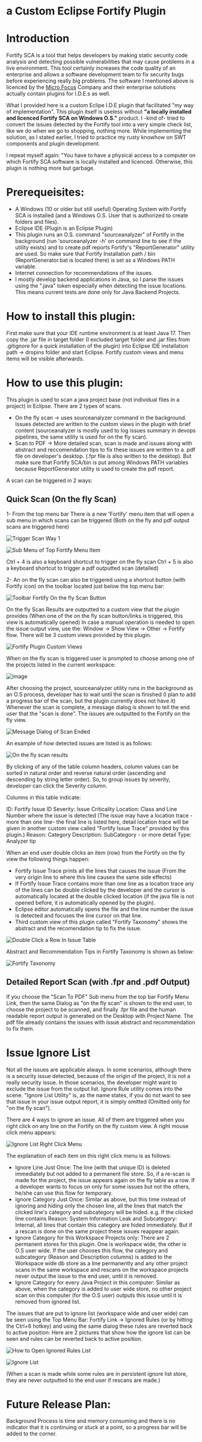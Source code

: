 # a Custom Eclipse Fortify Plugin

# Introduction

Fortify SCA is a tool that helps developers by making static security code analysis and detecting possible vulnerabilities that may cause problems in a live environment. This tool certainly increases the code quality of an enterprise and allows a software development team to fix security bugs before experiencing really big problems. The software I mentioned above is licenced by the [Micro Focus](https://www.microfocus.com/) Company and their enterprise solutions actually contain plugins for I.D.E.s as well. 

What I provided here is a custom Eclipe I.D.E plugin that facilitated "my way of implementation". This plugin itself is useless without **"a locally installed and licenced Fortify SCA on Windows O.S."** product. I -kind of- tried to convert the issues detected by the Fortify tool into a very simple check list, like we do when we go to shopping, nothing more. While implementing the solution, as I stated earlier, I tried to practice my rusty knowhow on SWT components and plugin development.

I repeat myself again: "You have to have a physical access to a computer on which Fortify SCA software is locally installed and licenced. Otherwise, this plugin is nothing more but garbage.

# Prerequeisites:
 * A Windows (10 or older but still useful) Operating System with Fortify SCA is installed (and a Windows O.S. User that is authorized to create folders and files).
 * Eclipse IDE (Plugin is an Eclipse Plugin)
 * This plugin runs an O.S. command "sourceanalyzer" of Fortify in the background (run 'sourceanalyzer -h' on command line to see if the utility exists) and to create pdf reports Fortify's "ReportGenerator" utility are used. So make sure that Fortify Installation path / bin (ReportGenerator.bat is located there) is set as a Windows PATH variable.
 * Internet connection for recommendations of the issues. 
 * I mostly develop backend applications in Java, so I parse the issues using the ".java" token especially when detecting the issue locations. This means current tests are done only for Java Backend Projects.
 
# How to install this plugin:

First make sure that your IDE runtime environment is at least Java 17. 
Then copy the .jar file in target folder (I excluded target folder and .jar files from .gitignore for a quick installation of the plugin) into Eclipse IDE installation path -> dropins folder and start Eclipse. Fortify custom views and menu items will be visible afterwards.

# How to use this plugin:

This plugin is used to scan a java project base (not individual files in a project) in Eclipse. There are 2 types of scans. 

* On the fly scan -> uses sourceanalyzer command in the background. Issues detected are written to the custom views in the plugin with brief content (sourceanalyzer is mostly used to log issues summary in devops pipelines, the same utility is used for on the fly scan).
* Scan to PDF -> More detailed scan, scan is made and issues along with abstract and reccomendation tips to fix these issues are written to a .pdf file on developer's desktop. (.fpr file is also written to the desktop). But make sure that Fortify SCA/bin is put among Windows PATH variables because ReportGenerator utility is used to create the pdf report.

A scan can be triggered in 2 ways:

## Quick Scan (On the fly Scan)

1- From the top menu bar There is a new 'Fortify' menu item that will open a sub menu in which scans can be triggered (Both on the fly and pdf output scans are triggered here)

![Trigger Scan Way 1](https://user-images.githubusercontent.com/16647815/158249539-6a84fcd8-2165-4390-b359-5adbe3885f16.png)

![Sub Menu of Top Fortify Menu Item](https://user-images.githubusercontent.com/16647815/158249834-90817afe-295b-4b8d-9787-e3c5eedf6288.png)

Ctrl + 4 is also a keyboard shortcut to trigger on the fly scan
Ctrl + 5 is also a keyboard shortcut to trigger a pdf outputted scan (detailed)

2- An on the fly scan can also be triggered using a shortcut button (with Fortify icon) on the toolbar located just below the top menu bar:

![Toolbar Fortify On the fly Scan Button](https://user-images.githubusercontent.com/16647815/158250483-91c51de2-9263-4339-88cf-0e54d5657bf9.png)

On the fly Scan Results are outputted to a custom view that the plugin provides (When one of the on the fly scan button/links is triggered, this view is automatically opened) In case a manual operation is needed to open the issue output view, use the: Window -> Show View -> Other -> Fortify flow. There will be 3 custom views provided by this plugin.

![Fortify Plugin Custom Views](https://user-images.githubusercontent.com/16647815/158254803-c1a3f901-c7af-435e-ad47-ab61c5a09ae1.png)

When on the fly scan is triggered user is prompted to choose among one of the projects listed in the current workspace:

![image](https://user-images.githubusercontent.com/16647815/158255769-d77a9a6d-c104-43e5-b07b-0e1cc2d8679c.png)

After choosing the project, sourceanalyzer utility runs in the background as an O.S process, developer has to wait until the scan is finished (I plan to add a progress bar of the scan, but the plugin currently does not have it) Whenever the scan is complete, a message dialog is shown to tell the end user that the "scan is done". The issues are outputted to the Fortify on the fly view.

![Message Dialog of Scan Ended](https://user-images.githubusercontent.com/16647815/158256171-4385db3d-8773-4d2e-ac8a-c849e86f1e0d.png)

An example of how detected issues are listed is as follows:

![On the fly scan results](https://user-images.githubusercontent.com/16647815/158256530-26a8a700-a161-490d-8485-0a1664f26af5.png)

By clicking of any of the table column headers, column values can be sorted in natural order and reverse natural order (ascending and descending by string letter order).
So, to group issues by severity, developer can click the Severity column.

Columns in this table indicate:

ID: Fortify Issue ID
Severity: Issue Criticality
Location: Class and Line Number where the issue is detected (The issue may have a location trace -more than one line- the final line is listed here, detail location trace will
be given in another custom view called "Fortify Issue Trace" provided by this plugin.)
Reason: Category
Description: SubCategory - or more detail
Type: Analyzer tip

When an end user double clicks an item (row) from the Fortify on the fly view the following things happen:
* Fortify Issue Trace prints all the lines that causes the issue (From the very origin line to where this line causes the same side effects)
* If Fortify Issue Trace contains more than one line as a location trace any of the lines can be double clicked by the developer and the cursor is automatically located at the double clicked location (if the java file is not opened before, it is automatically opened by the plugin).
* Eclipse editor automatically opens the file and the line number the issue is detected and focuses the line cursor on that line.
* Third custom view of this plugin called "Fortify Taxonomy" shows the abstract and the recomendation tip to fix the issue.

![Double Click a Row In Issue Table](https://user-images.githubusercontent.com/16647815/158259486-f5c7c829-7927-40fb-8569-52c39f3221c9.png)

Abstract and Recommendation Tips in Fortify Taxonomy is shown as below:

![Fortify Taxonomy](https://user-images.githubusercontent.com/16647815/158259805-5f423b8b-957b-418e-bed5-e125d6804d45.png)

## Detailed Report Scan (with .fpr and .pdf Output)

If you choose the "Scan To PDF" Sub menu from the top bar Fortify Menu Link, then the same Dialog as "on the fly scan" is shown to the end user, to choose the project to be scanned, and finally .fpr file and the human readable report output is generated on the Desktop with Project Name. The pdf file already contains the issues with issue abstract
and recommendation to fix them. 
 
# Issue Ignore List
Not all the issues are applicable always. In some scenarios, although there is a security issue detected, because of the origin of the project, it is not a really security issue. In those scenarios, the developer might want to exclude the issue from the output list. Ignore Rule utility comes into the scene. "Ignore List Utility" is, as the name states, if you do not want to see that issue in your issue output report, it is simply omitted (Omitted only for "on the fly scan"). 

There are 4 ways to ignore an issue. All of them are triggered when you right click on any line on the Fortify on the fly custom view. A right mouse click menu appears:

![Ignore List Right Click Menu](https://user-images.githubusercontent.com/16647815/158262205-6793d519-b6ba-4a95-827e-c4bf881d1790.png)

The explanation of each item on this right click menu is as follows:

* Ignore Line Just Once: The line (with that unique ID) is deleted immediately but not added to a permanent file store. So, if a re-scan is made for the project, the issue appears again on the fly table as a row. If a developer wants to focus on only for some issues but not the others, he/she can use this flow for temporary.
* Ignore Category Just Once: Similar as above, but this time instead of ignoring and hiding only the chosen line, all the lines that match the clicked line's category and subcategory will be hided. e.g. If the clicked line contains Reason: System Information Leak and Subcategory: Internal, all lines that contain this category are hided immediately. But if a rescan is done on the same project these issues reappear again.
* Ignore Category for this Workspace Projects only: There are 2 permanent stores for this plugin. One is workspace wide, the other is O.S user wide. If the user chooses this flow, the category and subcategory (Reason and Description columns) is added to the Workspace wide db store as a line permanently and any other project scans in the same workspace and rescans on the workspace projects never output the issue to the end user, until it is removed.
* Ignore Category for every Java Project in this computer: Similar as above, when the category is added to user wide store, no other project scan on this computer (for the O.S user) outputs this issue until it is removed from ignored list. 

The issues that are put to ignore list (workspace wide and user wide) can be seen using the Top Menu Bar: Fortify Link -> Ignored Rules (or by hitting the Ctrl+6 hotkey) and using the same dialog these rules are reverted back to active position: Here are 2 pictures that show how the ignore list can be seen and rules can be reverted back to active position.

![How to Open Ignored Rules List](https://user-images.githubusercontent.com/16647815/158265006-e4602438-71d3-4a7a-88c3-63642ef56c67.png)

![Ignore List](https://user-images.githubusercontent.com/16647815/158265444-6972751f-7428-4cff-b0d9-894612ed485a.png)

(When a scan is made while some rules are in persistent ignore list store, they are never outputted
to the end user if rescans are made.) 
 
 # Future Release Plan:
 
 Background Process is time and memory consuming and there is no indicator that it is continuing or stuck at a point, so a progress bar will be added to the corner.
